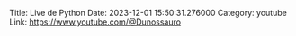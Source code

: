 Title: Live de Python
Date: 2023-12-01 15:50:31.276000
Category: youtube
Link: https://www.youtube.com/@Dunossauro
